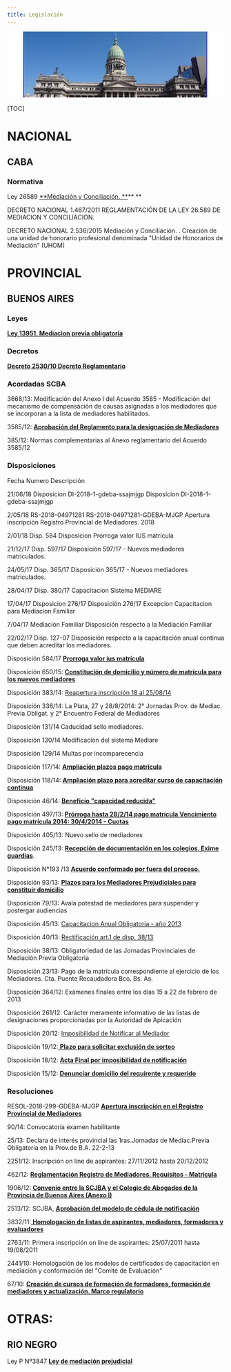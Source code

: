 ```yaml
---
title: Legislación
---
```

![null](/images/uploads/congreso.jpg)

\[TOC]

# NACIONAL

## CABA

### Normativa

Ley 26589 [**Mediación y Conciliación. **](/legislacion/ley-26589-mediacion-y-conciliacion/index.html)\*\* \*\*

DECRETO NACIONAL 1.467/2011 REGLAMENTACIÓN DE LA LEY 26.589 DE MEDIACION Y CONCILIACION.

DECRETO NACIONAL 2.536/2015 Mediación y Conciliación. . Creación de una unidad de honorario profesional denominada "Unidad de Honorarios de Mediación" (UHOM)

# PROVINCIAL

## **BUENOS AIRES**

### Leyes

[**Ley 13951. Mediacion previa obligatoria**](/legislacion/legislacion/l-13951.html)

### Decretos

[**Decreto 2530/10 Decreto Reglamentario**](http://www.gob.gba.gov.ar/legislacion/legislacion/10-2530.html)

### Acordadas SCBA

3668/13: Modificación del Anexo I del Acuerdo 3585 -  Modificación del mecanismo de compensación
de causas asignadas a los mediadores que se incorporan a la lista de mediadores
 habilitados.

3585/12: [**Aprobación del Reglamento para la designación de Mediadores**](/legislacion/358512)

 385/12:  Normas complementarias al Anexo reglamentario del Acuerdo 3585/12

### Disposiciones

Fecha	Numero	Descripción	

21/06/18	Disposicion DI-2018-1-gdeba-ssajmjgp	Disposicion DI-2018-1-gdeba-ssajmjgp	

2/05/18	RS-2018-04971281	RS-2018-04971281-GDEBA-MJGP Apertura inscripción Registro Provincial de Mediadores. 2018	 

2/01/18	Disp. 584	Disposicion Prorroga valor IUS matricula	 

21/12/17	Disp. 597/17	Disposición 597/17 - Nuevos mediadores matriculados.	 

24/05/17	Disp. 365/17	Disposición 365/17 - Nuevos mediadores matriculados.	 

28/04/17	Disp. 380/17	Capacitacion Sistema MEDIARE	 

17/04/17	Disposicion 276/17	Disposición 276/17 Excepcion Capacitacion para Mediacion Familiar	

7/04/17	Mediación Familiar	Disposición respecto a la Mediación Familiar	 

22/02/17	Disp. 127-07	Disposición respecto a la capacitación anual continua que deben acreditar los mediadores.

Disposición 584/17 [**Prorroga valor ius matrícula**](/legislacion/disp-584-17-prorroga-valor-ius/index.html)

Disposición 650/15: [**Constitución de domicilio y número de matrícula para los nuevos mediadores**](/legislacion/65015)

Disposición 383/14: [Reapertura inscripción 18 al 25/08/14](/legislacion/38314)

Disposición 336/14: La Plata, 27 y 28/8/2014: 2° Jornadas Prov. de Mediac. Previa Obligat. y 2° Encuentro Federal de Mediadores

Disposición 131/14 Caducidad sello mediadores. 

Disposición 130/14 Modificacion del sistema Mediare

Disposición 129/14 Multas por incomparecencia

Disposición 117/14:  [**Ampliación plazos pago matrícula**](/legislacion/11714/index.html)

Disposición 118/14:  [**Ampliación plazo para acreditar curso de capacitación continua**](/legislacion/11814/index.html)

Disposición 46/14: 	[**Beneficio "capacidad reducida"**](/legislacion/4614)

Disposición 497/13: [**Prórroga hasta 28/2/14 pago matrícula Vencimiento pago matrícula 2014:  30/4/2014 - Cuotas**](/legislacion/49713)

Disposición 405/13: Nuevo sello de mediadores

Disposición 245/13: [**Recepción de documentación en los colegios. Exime guardias**](https://sitio-mediadores.netlify.com/legislacion/24513/index.html). 

Disposición N°193 /13 [**Acuerdo conformado por fuera del proceso.** ](/legislacion/acuerdo-conformado-por-fuera-del-proceso)

Disposición 93/13: [**Plazos para los Mediadores Prejudiciales para constituir domicilio**](/legislacion/9313)

Disposición 79/13: Avala potestad de mediadores para suspender y postergar audiencias

Disposición 45/13: [Capacitacion  Anual Obligatoria - año 2013](/legislacion/4513)

Disposición 40/13: [Rectificación art.1 de disp. 38/13](/legislacion/4013)

Disposición 38/13: Obligatoriedad de las Jornadas Provinciales de Mediación Previa Obligatoria

Disposición 23/13: Pago de la matrícula correspondiente al ejercicio de los Mediadores. Cta. Puente Recaudadora Bco. Bs. As.

Disposición 364/12: Exámenes finales entre los días 15 a 22 de febrero de 2013

Disposición 261/12: Carácter meramente informativo de las listas de designaciones proporcionadas por la Autoridad de Apicación

Disposición 20/12: [Imposibilidad de Notificar al Mediador](/legislacion/2012)

Disposición 19/12:[ **Plazo para solicitar exclusión de sorteo**](/legislacion/1912/index.html)

Disposición 18/12: [**Acta Final por imposibilidad de notificación**](/legislacion/1812/index.html)

Disposición 15/12: [**Denunciar domicilio del requirente y requerido**](/legislacion/1512/index.html)

### Resoluciones

RESOL-2018-299-GDEBA-MJGP
[ **Apertura inscripción en el Registro Provincial de Mediadores**](/legislacion/apertura-inscripcion-en-el-registro-provincial-de-mediadores-2018/index.html)

90/14: Convocatoria examen habilitante

25/13:  Declara de interés provincial las 1ras.Jornadas de Mediac.Previa Obligatoria en la Prov.de B.A. 22-2-13

2251/12: Inscripción on line de aspirantes: 27/11/2012 hasta 20/12/2012

462/12:  [**Reglamentación Registro de Mediadores. Requisitos - Matricula**](/legislacion/462)

1906/12: [**Convenio entre la SCJBA y el Colegio de Abogados de la Provincia de Buenos Aires (Anexo I)**](/legislacion/1906/index.html)

2513/12: SCJBA, [**Aprobación del modelo de cédula de notificación**](/legislacion/513)

3832/11:[ **Homologación de listas de aspirantes, mediadores, formadores y evaluadores**](/legislacion/2)

2763/11: Primera inscripción on line de aspirantes: 25/07/2011 hasta 19/08/2011

2441/10: Homologación de los modelos de certificados de capacitación en mediación y conformación del "Comité de Evaluación"

67/10:  [**Creación de cursos de formación de formadores, formación de mediadores y actualización. Marco regulatorio**](/legislacion/6710)

# OTRAS:

## **RIO NEGRO**

Ley P Nº3847 [**Ley de mediación prejudicial**](/legislacion/ley-de-mediacion-prejudicial-de-rio-negro/index.html)
